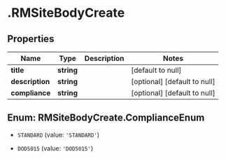 # .RMSiteBodyCreate

## Properties
Name | Type | Description | Notes
------------ | ------------- | ------------- | -------------
**title** | **string** |  | [default to null]
**description** | **string** |  | [optional] [default to null]
**compliance** | **string** |  | [optional] [default to null]


<a name="RMSiteBodyCreate.ComplianceEnum"></a>
## Enum: RMSiteBodyCreate.ComplianceEnum


* `STANDARD` (value: `'STANDARD'`)

* `DOD5015` (value: `'DOD5015'`)




